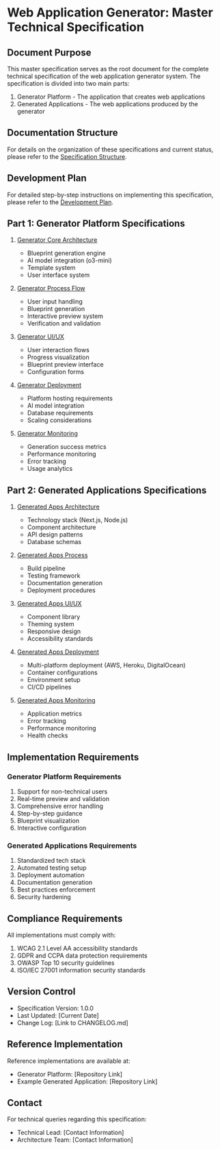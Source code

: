 # Web Application Generator: Master Technical Specification

## Document Purpose

This master specification serves as the root document for the complete technical specification of the web application generator system. The specification is divided into two main parts:
1. Generator Platform - The application that creates web applications
2. Generated Applications - The web applications produced by the generator

## Documentation Structure

For details on the organization of these specifications and current status, please refer to the [Specification Structure](specs/STRUCTURE.md).

## Development Plan

For detailed step-by-step instructions on implementing this specification, please refer to the [Development Plan](specs/DEVELOPMENT_PLAN.md).

## Part 1: Generator Platform Specifications

1. [Generator Core Architecture](specs/generator/ARCHITECTURE.md)
   - Blueprint generation engine
   - AI model integration (o3-mini)
   - Template system
   - User interface system

2. [Generator Process Flow](specs/generator/PROCESS.md)
   - User input handling
   - Blueprint generation
   - Interactive preview system
   - Verification and validation

3. [Generator UI/UX](specs/generator/INTERFACE.md)
   - User interaction flows
   - Progress visualization
   - Blueprint preview interface
   - Configuration forms

4. [Generator Deployment](specs/generator/DEPLOYMENT.md)
   - Platform hosting requirements
   - AI model integration
   - Database requirements
   - Scaling considerations

5. [Generator Monitoring](specs/generator/MONITORING.md)
   - Generation success metrics
   - Performance monitoring
   - Error tracking
   - Usage analytics

## Part 2: Generated Applications Specifications

1. [Generated Apps Architecture](specs/generated/ARCHITECTURE.md)
   - Technology stack (Next.js, Node.js)
   - Component architecture
   - API design patterns
   - Database schemas

2. [Generated Apps Process](specs/generated/PROCESS.md)
   - Build pipeline
   - Testing framework
   - Documentation generation
   - Deployment procedures

3. [Generated Apps UI/UX](specs/generated/INTERFACE.md)
   - Component library
   - Theming system
   - Responsive design
   - Accessibility standards

4. [Generated Apps Deployment](specs/generated/DEPLOYMENT.md)
   - Multi-platform deployment (AWS, Heroku, DigitalOcean)
   - Container configurations
   - Environment setup
   - CI/CD pipelines

5. [Generated Apps Monitoring](specs/generated/MONITORING.md)
   - Application metrics
   - Error tracking
   - Performance monitoring
   - Health checks

## Implementation Requirements

### Generator Platform Requirements
1. Support for non-technical users
2. Real-time preview and validation
3. Comprehensive error handling
4. Step-by-step guidance
5. Blueprint visualization
6. Interactive configuration

### Generated Applications Requirements
1. Standardized tech stack
2. Automated testing setup
3. Deployment automation
4. Documentation generation
5. Best practices enforcement
6. Security hardening

## Compliance Requirements

All implementations must comply with:
1. WCAG 2.1 Level AA accessibility standards
2. GDPR and CCPA data protection requirements
3. OWASP Top 10 security guidelines
4. ISO/IEC 27001 information security standards

## Version Control

- Specification Version: 1.0.0
- Last Updated: [Current Date]
- Change Log: [Link to CHANGELOG.md]

## Reference Implementation

Reference implementations are available at:
- Generator Platform: [Repository Link]
- Example Generated Application: [Repository Link]

## Contact

For technical queries regarding this specification:
- Technical Lead: [Contact Information]
- Architecture Team: [Contact Information] 